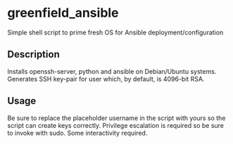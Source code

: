 # greenfield_ansible
Simple shell script to prime fresh OS for Ansible deployment/configuration

## Description
Installs openssh-server, python and ansible on Debian/Ubuntu systems. Generates SSH key-pair for user which, by default, is 4096-bit RSA. 

## Usage
Be sure to replace the placeholder username in the script with yours so the script can create keys correctly. Privilege escalation is required so be sure to invoke with sudo. Some interactivity required.
